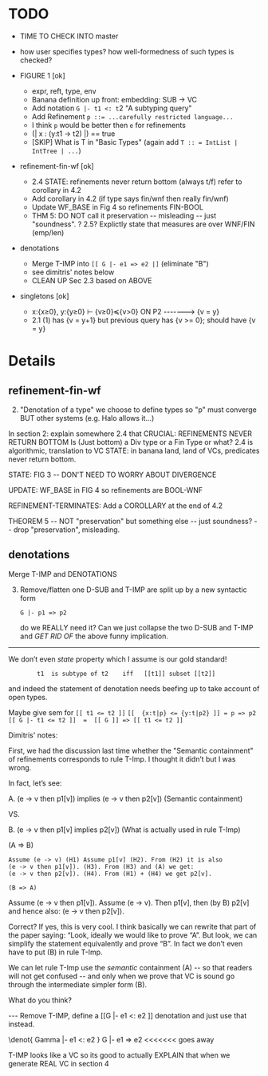 TODO
====

+ TIME TO CHECK INTO master

- how user specifies types? how well-formedness of such types is checked?

+ FIGURE 1 [ok]
  + expr, reft, type, env 
  + Banana definition up front: embedding: SUB -> VC
  + Add notation  `G |- t1 <: t`2    "A subtyping query"
  + Add Refinement `p ::= ...carefully restricted language...`
  + I think `p` would be better then `e` for refinements
  + (| x : (y:t1 -> t2) |) == true
  - [SKIP] What is T in "Basic Types" (again add `T :: = IntList | IntTree | ...`)

+ refinement-fin-wf [ok]
  + 2.4 STATE: refinements never return bottom (always t/f) refer to corollary in 4.2 
  + Add corollary in 4.2 (if type says fin/wnf then really fin/wnf)
  + Update WF_BASE in Fig 4 so refinements FIN-BOOL
  + THM 5: DO NOT call it preservation -- misleading -- just "soundness".
  ? 2.5? Explictly state that measures are over WNF/FIN (emp/len)

- denotations
  - Merge T-IMP into `[[ G |- e1 => e2 |]` (eliminate "B")
  - see dimitris' notes below 
  - CLEAN UP Sec 2.3 based on ABOVE

- singletons [ok]
  - x:{x≥0}, y:{y≥0} ⊢ {v≥0}≼{v>0} ON P2 -------> {v = y}
  - 2.1  (1) has {v = y+1} but previous query has {v >= 0}; should have {v = y}

Details
=======

refinement-fin-wf
-----------------

   2. "Denotation of a type" 
    we choose to define types so "p" must converge BUT other systems 
    (e.g. Halo allows it...)

In section 2: explain somewhere 2.4 that 
CRUCIAL: REFINEMENTS NEVER RETURN BOTTOM
  Is (Just bottom) a Div type or a Fin Type or what?
  2.4 is algorithmic, translation to VC
  STATE: in banana land, land of VCs, predicates never return bottom.

STATE: FIG 3 -- DON'T NEED TO WORRY ABOUT DIVERGENCE

UPDATE: WF_BASE in FIG 4 so refinements are BOOL-WNF

REFINEMENT-TERMINATES: Add a COROLLARY at the end of 4.2

THEOREM 5 -- NOT "preservation" but something else -- just soundness? -- 
drop "preservation", misleading.


denotations
-----------

Merge T-IMP and DENOTATIONS

3. Remove/flatten one D-SUB and T-IMP are split up by a new syntactic form 

    `G |- p1 => p2`

   do we REALLY need it? Can we just collapse the two D-SUB and T-IMP and 
   *GET RID OF* the above funny implication.
---


We don’t even *state* property which I assume is our gold standard!

            t1  is subtype of t2    iff   [[t1]] subset [[t2]]

and indeed the statement of denotation needs beefing up to take account
of open types.

 Maybe give sem for   `[[ t1 <= t2 ]]`
 `[[  {x:t|p} <= {y:t|p2} ]] = p => p2`
 `[[ G |- t1 <= t2 ]]  =  [[ G ]] => [[ t1 <= t2 ]]`


Dimitris' notes:

First, we had the discussion last time whether the 
"Semantic containment" of refinements corresponds 
to rule T-Imp. I thought it didn’t but I was wrong. 

In fact, let’s see:
 
A.      (e -> v then p1[v])   implies (e -> v then p2[v])  (Semantic containment)
 
VS.
 
B.      (e -> v then p1[v] implies p2[v])                  (What is actually used in rule T-Imp)

 
(A => B)
~~~~~~
Assume (e -> v) (H1) Assume p1[v] (H2). From (H2) it is also 
(e -> v then p1[v]). (H3). From (H3) and (A) we get: 
(e -> v then p2[v]). (H4). From (H1) + (H4) we get p2[v].
 
(B => A)
~~~~~~
Assume (e -> v then p1[v]). Assume (e -> v). Then p1[v], then (by B) p2[v] and hence 
also:  (e -> v then p2[v]).
 
Correct? If yes, this is very cool. I think basically we can
rewrite that part of the paper saying: “Look, ideally we would 
like to prove “A”. But look, we can simplify the statement 
equivalently and prove “B”. In fact we don’t even have to 
put (B) in rule T-Imp. 

We can let rule T-Imp use the *semantic* containment (A)
-- so that readers will not get confused -- and only when 
we prove that VC is sound go through the intermediate simpler
form (B).
 
What do you think?

--- Remove T-IMP, define a [[G |- e1 <: e2 ]] denotation and just use that instead.

   \denot{ Gamma |- e1 <: e2 }
   G |- e1 => e2   <<<<<<< goes away

T-IMP looks like a VC so its good to actually EXPLAIN that when we generate REAL
VC in section 4

